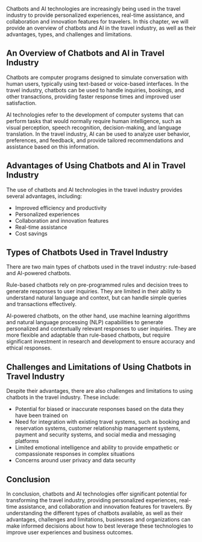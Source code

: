 

Chatbots and AI technologies are increasingly being used in the travel industry to provide personalized experiences, real-time assistance, and collaboration and innovation features for travelers. In this chapter, we will provide an overview of chatbots and AI in the travel industry, as well as their advantages, types, and challenges and limitations.

An Overview of Chatbots and AI in Travel Industry
-------------------------------------------------

Chatbots are computer programs designed to simulate conversation with human users, typically using text-based or voice-based interfaces. In the travel industry, chatbots can be used to handle inquiries, bookings, and other transactions, providing faster response times and improved user satisfaction.

AI technologies refer to the development of computer systems that can perform tasks that would normally require human intelligence, such as visual perception, speech recognition, decision-making, and language translation. In the travel industry, AI can be used to analyze user behavior, preferences, and feedback, and provide tailored recommendations and assistance based on this information.

Advantages of Using Chatbots and AI in Travel Industry
------------------------------------------------------

The use of chatbots and AI technologies in the travel industry provides several advantages, including:

* Improved efficiency and productivity
* Personalized experiences
* Collaboration and innovation features
* Real-time assistance
* Cost savings

Types of Chatbots Used in Travel Industry
-----------------------------------------

There are two main types of chatbots used in the travel industry: rule-based and AI-powered chatbots.

Rule-based chatbots rely on pre-programmed rules and decision trees to generate responses to user inquiries. They are limited in their ability to understand natural language and context, but can handle simple queries and transactions effectively.

AI-powered chatbots, on the other hand, use machine learning algorithms and natural language processing (NLP) capabilities to generate personalized and contextually relevant responses to user inquiries. They are more flexible and adaptable than rule-based chatbots, but require significant investment in research and development to ensure accuracy and ethical responses.

Challenges and Limitations of Using Chatbots in Travel Industry
---------------------------------------------------------------

Despite their advantages, there are also challenges and limitations to using chatbots in the travel industry. These include:

* Potential for biased or inaccurate responses based on the data they have been trained on
* Need for integration with existing travel systems, such as booking and reservation systems, customer relationship management systems, payment and security systems, and social media and messaging platforms
* Limited emotional intelligence and ability to provide empathetic or compassionate responses in complex situations
* Concerns around user privacy and data security

Conclusion
----------

In conclusion, chatbots and AI technologies offer significant potential for transforming the travel industry, providing personalized experiences, real-time assistance, and collaboration and innovation features for travelers. By understanding the different types of chatbots available, as well as their advantages, challenges and limitations, businesses and organizations can make informed decisions about how to best leverage these technologies to improve user experiences and business outcomes.
